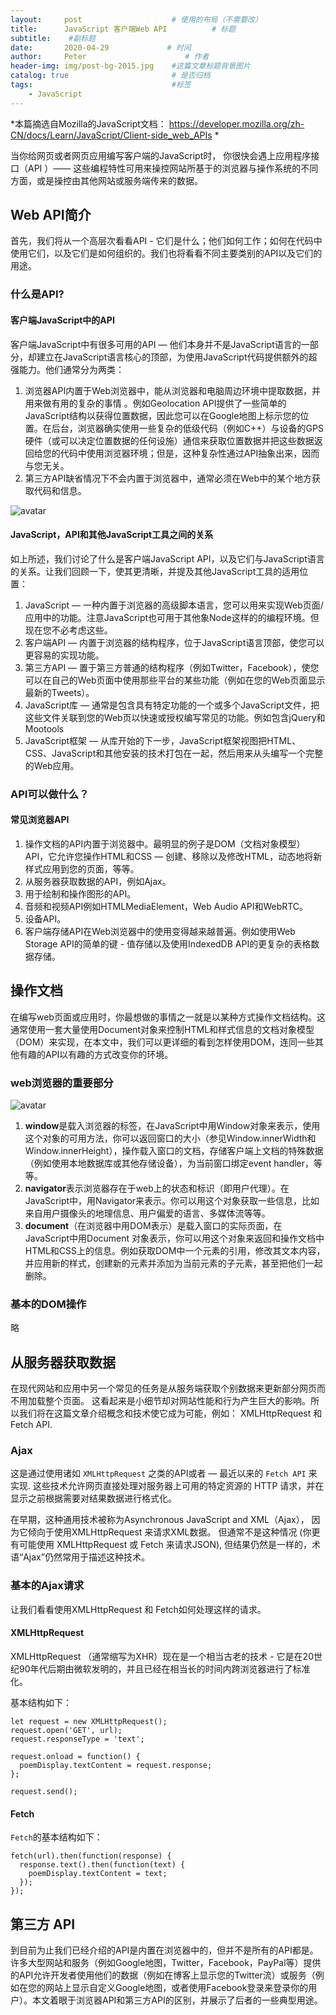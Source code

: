 ```yaml
---
layout:     post                    # 使用的布局（不需要改）
title:      JavaScript 客户端Web API          # 标题 
subtitle:    #副标题
date:       2020-04-29             # 时间
author:     Peter                      # 作者
header-img: img/post-bg-2015.jpg    #这篇文章标题背景图片
catalog: true                       # 是否归档
tags:                               #标签
    - JavaScript
---
```


*本篇摘选自Mozilla的JavaScript文档： https://developer.mozilla.org/zh-CN/docs/Learn/JavaScript/Client-side_web_APIs *

当你给网页或者网页应用编写客户端的JavaScript时， 你很快会遇上应用程序接口（API ）—— 这些编程特性可用来操控网站所基于的浏览器与操作系统的不同方面，或是操控由其他网站或服务端传来的数据。  

## Web API简介

首先，我们将从一个高层次看看API - 它们是什么；他们如何工作；如何在代码中使用它们，以及它们是如何组织的。我们也将看看不同主要类别的API以及它们的用途。  

### 什么是API?

#### 客户端JavaScript中的API

客户端JavaScript中有很多可用的API — 他们本身并不是JavaScript语言的一部分，却建立在JavaScript语言核心的顶部，为使用JavaScript代码提供额外的超强能力。他们通常分为两类：  

1. 浏览器API内置于Web浏览器中，能从浏览器和电脑周边环境中提取数据，并用来做有用的复杂的事情 。例如Geolocation API提供了一些简单的JavaScript结构以获得位置数据，因此您可以在Google地图上标示您的位置。在后台，浏览器确实使用一些复杂的低级代码（例如C++）与设备的GPS硬件（或可以决定位置数据的任何设施）通信来获取位置数据并把这些数据返回给您的代码中使用浏览器环境；但是，这种复杂性通过API抽象出来，因而与您无关。
2. 第三方API缺省情况下不会内置于浏览器中，通常必须在Web中的某个地方获取代码和信息。  

![avatar](https://mdn.mozillademos.org/files/13508/browser.png)

#### JavaScript，API和其他JavaScript工具之间的关系

如上所述，我们讨论了什么是客户端JavaScript API，以及它们与JavaScript语言的关系。让我们回顾一下，使其更清晰，并提及其他JavaScript工具的适用位置：  

1. JavaScript — 一种内置于浏览器的高级脚本语言，您可以用来实现Web页面/应用中的功能。注意JavaScript也可用于其他象Node这样的的编程环境。但现在您不必考虑这些。
2. 客户端API — 内置于浏览器的结构程序，位于JavaScript语言顶部，使您可以更容易的实现功能。
3. 第三方API — 置于第三方普通的结构程序（例如Twitter，Facebook），使您可以在自己的Web页面中使用那些平台的某些功能（例如在您的Web页面显示最新的Tweets）。
4. JavaScript库 — 通常是包含具有特定功能的一个或多个JavaScript文件，把这些文件关联到您的Web页以快速或授权编写常见的功能。例如包含jQuery和Mootools
5. JavaScript框架 — 从库开始的下一步，JavaScript框架视图把HTML、CSS、JavaScript和其他安装的技术打包在一起，然后用来从头编写一个完整的Web应用。

### API可以做什么？

#### 常见浏览器API

1. 操作文档的API内置于浏览器中。最明显的例子是DOM（文档对象模型）API，它允许您操作HTML和CSS — 创建、移除以及修改HTML，动态地将新样式应用到您的页面，等等。
2. 从服务器获取数据的API，例如Ajax。
3. 用于绘制和操作图形的API。
4. 音频和视频API例如HTMLMediaElement，Web Audio API和WebRTC。
5. 设备API。
6. 客户端存储API在Web浏览器中的使用变得越来越普遍。例如使用Web Storage API的简单的键 - 值存储以及使用IndexedDB API的更复杂的表格数据存储。  

## 操作文档

在编写web页面或应用时，你最想做的事情之一就是以某种方式操作文档结构。这通常使用一套大量使用Document对象来控制HTML和样式信息的文档对象模型（DOM）来实现，在本文中，我们可以更详细的看到怎样使用DOM，连同一些其他有趣的API以有趣的方式改变你的环境。  

### web浏览器的重要部分

![avatar](https://mdn.mozillademos.org/files/14557/document-window-navigator.png)  

1. **window**是载入浏览器的标签，在JavaScript中用Window对象来表示，使用这个对象的可用方法，你可以返回窗口的大小（参见Window.innerWidth和Window.innerHeight），操作载入窗口的文档，存储客户端上文档的特殊数据（例如使用本地数据库或其他存储设备），为当前窗口绑定event handler，等等。
2. **navigator**表示浏览器存在于web上的状态和标识（即用户代理）。在JavaScript中，用Navigator来表示。你可以用这个对象获取一些信息，比如来自用户摄像头的地理信息、用户偏爱的语言、多媒体流等等。
3. **document**（在浏览器中用DOM表示）是载入窗口的实际页面，在JavaScript中用Document 对象表示，你可以用这个对象来返回和操作文档中HTML和CSS上的信息。例如获取DOM中一个元素的引用，修改其文本内容，并应用新的样式，创建新的元素并添加为当前元素的子元素，甚至把他们一起删除。

### 基本的DOM操作

略

## 从服务器获取数据

在现代网站和应用中另一个常见的任务是从服务端获取个别数据来更新部分网页而不用加载整个页面。 这看起来是小细节却对网站性能和行为产生巨大的影响。所以我们将在这篇文章介绍概念和技术使它成为可能，例如： XMLHttpRequest 和 Fetch API.  

### Ajax

这是通过使用诸如 `XMLHttpRequest` 之类的API或者 — 最近以来的 `Fetch API` 来实现. 这些技术允许网页直接处理对服务器上可用的特定资源的 HTTP 请求，并在显示之前根据需要对结果数据进行格式化。  

在早期，这种通用技术被称为Asynchronous JavaScript and XML（Ajax）， 因为它倾向于使用XMLHttpRequest 来请求XML数据。 但通常不是这种情况 (你更有可能使用 XMLHttpRequest 或 Fetch 来请求JSON), 但结果仍然是一样的，术语“Ajax”仍然常用于描述这种技术。  

### 基本的Ajax请求

让我们看看使用XMLHttpRequest 和 Fetch如何处理这样的请求。  

#### XMLHttpRequest

XMLHttpRequest （通常缩写为XHR）现在是一个相当古老的技术 - 它是在20世纪90年代后期由微软发明的，并且已经在相当长的时间内跨浏览器进行了标准化。  

基本结构如下：
```
let request = new XMLHttpRequest();
request.open('GET', url);
request.responseType = 'text';

request.onload = function() {
  poemDisplay.textContent = request.response;
};

request.send();
```


#### Fetch

`Fetch`的基本结构如下：

```
fetch(url).then(function(response) {
  response.text().then(function(text) {
    poemDisplay.textContent = text;
  });
});
```

## 第三方 API

到目前为止我们已经介绍的API是内置在浏览器中的，但并不是所有的API都是。许多大型网站和服务（例如Google地图，Twitter，Facebook，PayPal等）提供的API允许开发者使用他们的数据（例如在博客上显示您的Twitter流）或服务（例如在您的网站上显示自定义Google地图，或者使用Facebook登录来登录你的用户）。本文着眼于浏览器API和第三方API的区别，并展示了后者的一些典型用途。  


